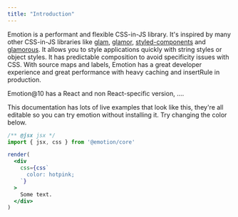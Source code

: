 ```yaml
---
title: "Introduction"
---
```


Emotion is a performant and flexible CSS-in-JS library. It's inspired by many other CSS-in-JS libraries like [glam](https://github.com/threepointone/glam/tree/e9bca3950f12503246ed7fccad5cf13e5e9c86e3), [glamor](https://github.com/threepointone/glamor), [styled-components](https://www.styled-components.com/) and [glamorous](https://glamorous.rocks/). It allows you to style applications quickly with string styles or object styles. It has predictable composition to avoid specificity issues with CSS. With source maps and labels, Emotion has a great developer experience and great performance with heavy caching and insertRule in production.

Emotion@10 has a React and non React-specific version, ....

This documentation has lots of live examples that look like this, they're all editable so you can try emotion without installing it. Try changing the color below.

```jsx live
/** @jsx jsx */
import { jsx, css } from '@emotion/core'

render(
  <div
    css={css`
      color: hotpink;
    `}
  >
    Some text.
  </div>
)
```
